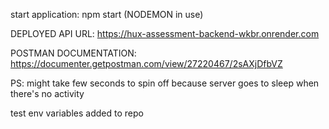 start application: npm start (NODEMON in use)

DEPLOYED API URL: https://hux-assessment-backend-wkbr.onrender.com

POSTMAN DOCUMENTATION: https://documenter.getpostman.com/view/27220467/2sAXjDfbVZ

PS: might take few seconds to spin off because server goes to sleep when there's no activity

test env variables added to repo

